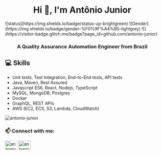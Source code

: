 <!-- ### Hi there 👋


**antonio-junior/antonio-junior** is a ✨ _special_ ✨ repository because its `README.md` (this file) appears on your GitHub profile.

Here are some ideas to get you started:

- 🔭 I’m currently working on ...
- 🌱 I’m currently learning ...
- 👯 I’m looking to collaborate on ...
- 🤔 I’m looking for help with ...
- 💬 Ask me about ...
- 📫 How to reach me: ...
- 😄 Pronouns: ...
- ⚡ Fun fact: ...
-->


<h1 align="center">Hi 👋, I'm Antônio Junior</h1>
![status](https://img.shields.io/badge/status-up-brightgreen) ![Gender](https://img.shields.io/badge/gender-%F0%9F%A4%B5-lightgrey) ![](https://visitor-badge.glitch.me/badge?page_id=github.com/antonio-junior)
<h3 align="center">A Quality Assurance Automation Engineer from Brazil</h3>

<h2 align="left">💻 Skills</h2>
<ul>
  <li>Unit tests, Test Integration, End-to-End tests, API tests</li>
<li>Java, Maven, Rest Assured</li>
<li>Javascript ES6, React, Nodejs, TypeScript</li>
<li>MySQL, MongoDB, Postgres</li>
<li> Docker</li>
<li>GraphQL, REST APIs</li>
<li>AWS (EC2, ECS, S3, Lambda, CloudWatch) </li>
 </ul>

<p><img align="center" src="https://github-readme-stats.vercel.app/api/top-langs?username=antonio-junior&show_icons=true&locale=en&layout=compact&theme=dark&hide_border=true" alt="antonio-junior" /></p>

<h3 align="left">📫 Connect with me:</h3>
<p align="left">
<a href="https://twitter.com/antoniocsjr_" target="blank"><img align="center" src="https://raw.githubusercontent.com/rahuldkjain/github-profile-readme-generator/master/src/images/icons/Social/twitter.svg" alt="antoniocsjr_" height="30" width="40" /></a>
<a href="https://linkedin.com/in/antoniojuniorr" target="blank"><img align="center" src="https://raw.githubusercontent.com/rahuldkjain/github-profile-readme-generator/master/src/images/icons/Social/linked-in-alt.svg" alt="antoniojuniorr" height="30" width="40" /></a>

